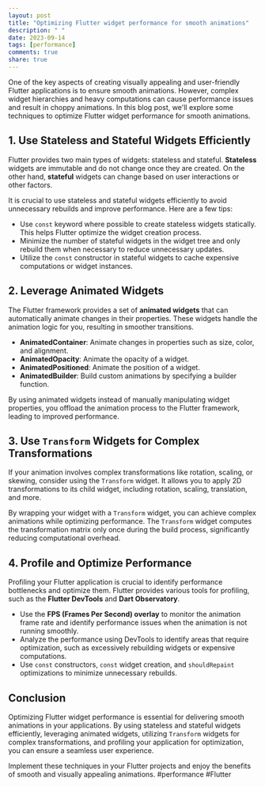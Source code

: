 ```yaml
---
layout: post
title: "Optimizing Flutter widget performance for smooth animations"
description: " "
date: 2023-09-14
tags: [performance]
comments: true
share: true
---
```


One of the key aspects of creating visually appealing and user-friendly Flutter applications is to ensure smooth animations. However, complex widget hierarchies and heavy computations can cause performance issues and result in choppy animations. In this blog post, we'll explore some techniques to optimize Flutter widget performance for smooth animations.

## 1. Use Stateless and Stateful Widgets Efficiently

Flutter provides two main types of widgets: stateless and stateful. **Stateless** widgets are immutable and do not change once they are created. On the other hand, **stateful** widgets can change based on user interactions or other factors.

It is crucial to use stateless and stateful widgets efficiently to avoid unnecessary rebuilds and improve performance. Here are a few tips:

- Use `const` keyword where possible to create stateless widgets statically. This helps Flutter optimize the widget creation process.
- Minimize the number of stateful widgets in the widget tree and only rebuild them when necessary to reduce unnecessary updates.
- Utilize the `const` constructor in stateful widgets to cache expensive computations or widget instances.

## 2. Leverage Animated Widgets

The Flutter framework provides a set of **animated widgets** that can automatically animate changes in their properties. These widgets handle the animation logic for you, resulting in smoother transitions.

- **AnimatedContainer**: Animate changes in properties such as size, color, and alignment.
- **AnimatedOpacity**: Animate the opacity of a widget.
- **AnimatedPositioned**: Animate the position of a widget.
- **AnimatedBuilder**: Build custom animations by specifying a builder function.

By using animated widgets instead of manually manipulating widget properties, you offload the animation process to the Flutter framework, leading to improved performance.

## 3. Use `Transform` Widgets for Complex Transformations

If your animation involves complex transformations like rotation, scaling, or skewing, consider using the `Transform` widget. It allows you to apply 2D transformations to its child widget, including rotation, scaling, translation, and more.

By wrapping your widget with a `Transform` widget, you can achieve complex animations while optimizing performance. The `Transform` widget computes the transformation matrix only once during the build process, significantly reducing computational overhead.

## 4. Profile and Optimize Performance

Profiling your Flutter application is crucial to identify performance bottlenecks and optimize them. Flutter provides various tools for profiling, such as the **Flutter DevTools** and **Dart Observatory**.

- Use the **FPS (Frames Per Second) overlay** to monitor the animation frame rate and identify performance issues when the animation is not running smoothly.
- Analyze the performance using DevTools to identify areas that require optimization, such as excessively rebuilding widgets or expensive computations.
- Use `const` constructors, `const` widget creation, and `shouldRepaint` optimizations to minimize unnecessary rebuilds.

## Conclusion

Optimizing Flutter widget performance is essential for delivering smooth animations in your applications. By using stateless and stateful widgets efficiently, leveraging animated widgets, utilizing `Transform` widgets for complex transformations, and profiling your application for optimization, you can ensure a seamless user experience.

Implement these techniques in your Flutter projects and enjoy the benefits of smooth and visually appealing animations. #performance #Flutter